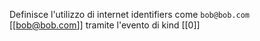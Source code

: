 Definisce l'utilizzo di internet identifiers come `bob@bob.com`
[[bob@bob.com]] tramite l'evento di kind [[0]]
